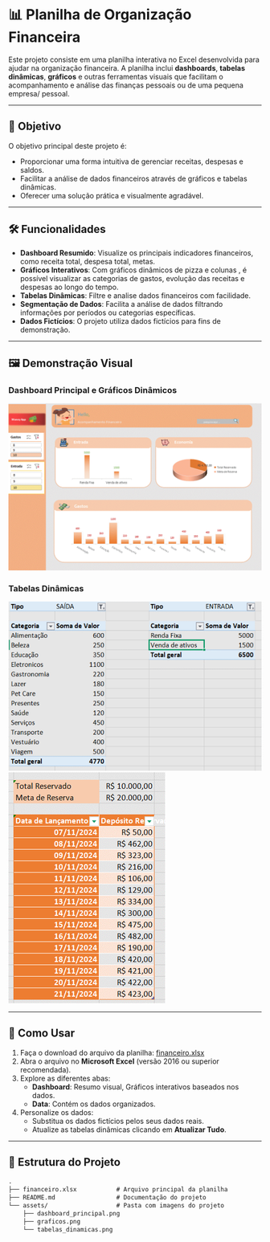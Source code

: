 # 📊 Planilha de Organização Financeira

Este projeto consiste em uma planilha interativa no Excel desenvolvida para ajudar na organização financeira. A planilha inclui **dashboards**, **tabelas dinâmicas**, **gráficos** e outras ferramentas visuais que facilitam o acompanhamento e análise das finanças pessoais ou de uma pequena empresa/ pessoal.

---

## 🎯 Objetivo

O objetivo principal deste projeto é:
- Proporcionar uma forma intuitiva de gerenciar receitas, despesas e saldos.
- Facilitar a análise de dados financeiros através de gráficos e tabelas dinâmicas.
- Oferecer uma solução prática e visualmente agradável.

---

## 🛠️ Funcionalidades

- **Dashboard Resumido**: Visualize os principais indicadores financeiros, como receita total, despesa total, metas.
- **Gráficos Interativos**: Com gráficos dinâmicos de pizza e colunas , é possível visualizar as categorias de gastos, evolução das receitas e despesas ao longo do tempo.
- **Tabelas Dinâmicas**: Filtre e analise dados financeiros com facilidade.
- **Segmentação de Dados**: Facilita a análise de dados filtrando informações por períodos ou categorias específicas.
- **Dados Fictícios**: O projeto utiliza dados fictícios para fins de demonstração.

---

## 🖼️ Demonstração Visual

###  Dashboard Principal e Gráficos Dinâmicos
![Dashboard Principal](assets/dashboard.gif)

###  Tabelas Dinâmicas
![Tabelas Dinâmicas](assets/tbl1.gif)
![Tabelas Dinâmicas](assets/tbl2.gif)

---

## 🚀 Como Usar

1. Faça o download do arquivo da planilha: [financeiro.xlsx](https://github.com/FabianaLimaDias/FinanceControlDashboard/blob/main/financeiro.xlsx)
2. Abra o arquivo no **Microsoft Excel** (versão 2016 ou superior recomendada).
3. Explore as diferentes abas:
   - **Dashboard**: Resumo visual,  Gráficos interativos baseados nos dados.
   - **Data**: Contém os dados organizados.
4. Personalize os dados:
   - Substitua os dados fictícios pelos seus dados reais.
   - Atualize as tabelas dinâmicas clicando em **Atualizar Tudo**.

---

## 📁 Estrutura do Projeto

```plaintext
.
├── financeiro.xlsx           # Arquivo principal da planilha
├── README.md                 # Documentação do projeto
└── assets/                   # Pasta com imagens do projeto
    ├── dashboard_principal.png
    ├── graficos.png
    └── tabelas_dinamicas.png
